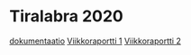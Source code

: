 # Tiralabra 2020

[dokumentaatio](https://github.com/KaroliinaM/reitinhaku_Mietola/tree/master/dokumentaatio)
[Viikkoraportti 1](https://github.com/KaroliinaM/reitinhaku_Mietola/blob/master/dokumentaatio/viikkoraportti_1.md)
[Viikkoraportti 2](https://github.com/KaroliinaM/reitinhaku_Mietola/blob/master/dokumentaatio/viikkoraportti_2.md)
